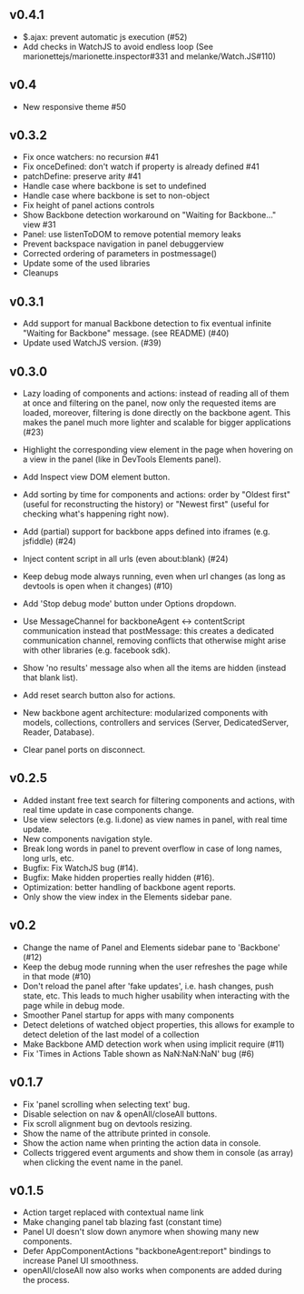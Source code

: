## v0.4.1

- $.ajax: prevent automatic js execution (#52)
- Add checks in WatchJS to avoid endless loop (See marionettejs/marionette.inspector#331 and melanke/Watch.JS#110)

## v0.4

- New responsive theme #50

## v0.3.2

- Fix once watchers: no recursion #41
- Fix onceDefined: don't watch if property is already defined #41
- patchDefine: preserve arity #41
- Handle case where backbone is set to undefined
- Handle case where backbone is set to non-object
- Fix height of panel actions controls
- Show Backbone detection workaround on "Waiting for Backbone..." view #31
- Panel: use listenToDOM to remove potential memory leaks
- Prevent backspace navigation in panel debuggerview
- Corrected ordering of parameters in postmessage()
- Update some of the used libraries
- Cleanups

## v0.3.1

- Add support for manual Backbone detection to fix eventual infinite "Waiting for Backbone" message. (see README) (#40)
- Update used WatchJS version. (#39)

## v0.3.0

- Lazy loading of components and actions: instead of reading all of them at once and filtering on the panel, now only the requested items are loaded, moreover, filtering is done directly on the backbone agent. This makes the panel much more lighter and scalable for bigger applications (#23)

- Highlight the corresponding view element in the page when hovering on a view in the panel (like in DevTools Elements panel).
- Add Inspect view DOM element button.

- Add sorting by time for components and actions: order by "Oldest first" (useful for reconstructing the history) or "Newest first" (useful for checking what's happening right now).

- Add (partial) support for backbone apps defined into iframes (e.g. jsfiddle) (#24)
- Inject content script in all urls (even about:blank) (#24)

- Keep debug mode always running, even when url changes (as long as devtools is open when it changes) (#10)
- Add 'Stop debug mode' button under Options dropdown.

- Use MessageChannel for backboneAgent <-> contentScript communication instead that postMessage:
this creates a dedicated communication channel, removing conflicts that otherwise might arise with other libraries (e.g. facebook sdk).

- Show 'no results' message also when all the items are hidden (instead that blank list).

- Add reset search button also for actions.

- New backbone agent architecture: modularized components with models, collections, controllers and services (Server, DedicatedServer, Reader, Database).

- Clear panel ports on disconnect.

## v0.2.5

- Added instant free text search for filtering components and actions, with real time update in case components change.
- Use view selectors (e.g. li.done) as view names in panel, with real time update.
- New components navigation style.
- Break long words in panel to prevent overflow in case of long names, long urls, etc.
- Bugfix: Fix WatchJS bug (#14).
- Bugfix: Make hidden properties really hidden (#16).
- Optimization: better handling of backbone agent reports.
- Only show the view index in the Elements sidebar pane.

## v0.2

- Change the name of Panel and Elements sidebar pane to 'Backbone' (#12)
- Keep the debug mode running when the user refreshes the page while in that mode (#10)
- Don't reload the panel after 'fake updates', i.e. hash changes, push state, etc. This leads to much higher usability when interacting with the page while in debug mode.
- Smoother Panel startup for apps with many components
- Detect deletions of watched object properties, this allows for example to detect deletion of the last model of a collection
- Make Backbone AMD detection work when using implicit require (#11)
- Fix 'Times in Actions Table shown as NaN:NaN:NaN' bug (#6)

## v0.1.7

- Fix 'panel scrolling when selecting text' bug.
- Disable selection on nav & openAll/closeAll buttons.
- Fix scroll alignment bug on devtools resizing.
- Show the name of the attribute printed in console.
- Show the action name when printing the action data in console.
- Collects triggered event arguments and show them in console (as array) when clicking the event name in the panel.

## v0.1.5

- Action target replaced with contextual name link
- Make changing panel tab blazing fast (constant time)
- Panel UI doesn't slow down anymore when showing many new components.
- Defer AppComponentActions "backboneAgent:report" bindings to increase Panel UI smoothness.
- openAll/closeAll now also works when components are added during the process.
